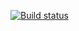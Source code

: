 [![Build status](https://ci.appveyor.com/api/projects/status/425uccm85kef5hbv/branch/main?svg=true)](https://ci.appveyor.com/project/SemNik88/patterns-task1/branch/main)

